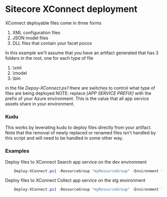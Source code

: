 # Sitecore XConnect deployment

XConnect deployable files come in three forms

 1. XML configuration files
 2. JSON model files
 3. DLL files that contain your facet pocos

In this example we'll assume that you have an artifact generated that has 3 folders in the root, one for each type of file

 1. \xml
 2. \model
 3. \bin

in the file *Depoy-XConnect.ps1* there are switches to control what type of files are being deployed
NOTE: replace *_[APP SERVICE PREFIX]_* with the prefix of your Azure environment.  This is the value that all app service assets share in your environment.
### Kudu
This works by leverating kudu to deploy files directly from your artifact.  Note that the removal of newly replaced or renamed files isn't handled by this script and will need to be handled in some other way.
### Examples
Deploy files to XConnect Search app service on the dev environment
```powershell
	Deploy-XConnect.ps1 -ResourceGroup "myResourceGroup" -Environment "dev" -AppServiceType "xc-search" -Xml -Model -Bin
```
Deploy files to XConnect Collect app service on the stg environment
```powershell
	Deploy-XConnect.ps1 -ResourceGroup "myResourceGroup" -Environment "stg" -AppServiceType "xc-collect" -Xml -Model -Bin
```